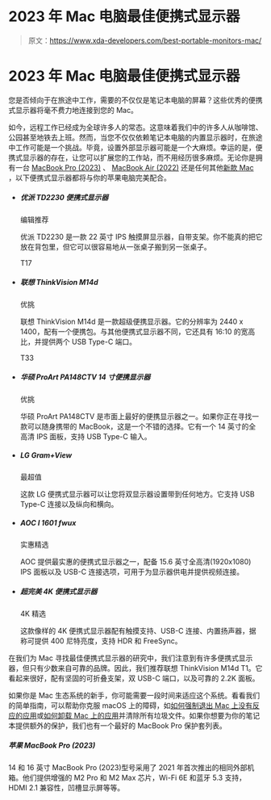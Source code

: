 # 2023 年 Mac 电脑最佳便携式显示器

> 原文：<https://www.xda-developers.com/best-portable-monitors-mac/>

# 2023 年 Mac 电脑最佳便携式显示器

您是否倾向于在旅途中工作，需要的不仅仅是笔记本电脑的屏幕？这些优秀的便携式显示器将毫不费力地连接到您的 Mac。

如今，远程工作已经成为全球许多人的常态。这意味着我们中的许多人从咖啡馆、公园甚至地铁去上班。然而，当您不仅仅依赖笔记本电脑的内置显示器时，在旅途中工作可能是一个挑战。毕竟，设置外部显示器可能是一个大麻烦。幸运的是，便携式显示器的存在，让您可以扩展您的工作站，而不用经历很多麻烦。无论你是拥有一台 [MacBook Pro (2023)](https://www.xda-developers.com/apple-macbook-pro-16-2023-m2-max-review/) 、 [MacBook Air (2022)](https://www.xda-developers.com/macbook-air-m2-2022-review/) 还是任何其他[新款 Mac](https://www.xda-developers.com/best-macs) ，以下便携式显示器都将与你的苹果电脑完美配合。

*   ##### 优派 TD2230 便携式显示器

    编辑推荐

    优派 TD2230 是一款 22 英寸 IPS 触摸屏显示器，自带支架。你不能真的把它放在背包里，但它可以很容易地从一张桌子搬到另一张桌子。

    T17
*   ##### 联想 ThinkVision M14d

    优挑

    联想 ThinkVision M14d 是一款超级便携显示器。它的分辨率为 2440 x 1400，配有一个便携包。与其他便携式显示器不同，它还具有 16:10 的宽高比，并提供两个 USB Type-C 端口。

    T33
*   ##### 华硕 ProArt PA148CTV 14 寸便携显示器

    优挑

    华硕 ProArt PA148CTV 是市面上最好的便携显示器之一。如果你正在寻找一款可以随身携带的 MacBook，这是一个不错的选择。它有一个 14 英寸的全高清 IPS 面板，支持 USB Type-C 输入。

*   ##### LG Gram+View

    最超值

    这款 LG 便携式显示器可以让您将双显示器设置带到任何地方。它支持 USB Type-C 连接以及纵向和横向。

*   ##### AOC I 1601 fwux

    实惠精选

    AOC 提供最实惠的便携式显示器之一，配备 15.6 英寸全高清(1920x1080) IPS 面板以及 USB-C 连接选项，可用于为显示器供电并提供视频连接。

*   ##### 超完美 4K 便携式显示器

    4K 精选

    这款像样的 4K 便携式显示器配有触摸支持、USB-C 连接、内置扬声器，据称可提供 400 尼特亮度，支持 HDR 和 FreeSync。

在我们为 Mac 寻找最佳便携式显示器的研究中，我们注意到有许多便携式显示器，但只有少数来自可靠的品牌。因此，我们推荐联想 ThinkVision M14d T1。它看起来很好，配有坚固的可折叠支架，双 USB-C 端口，以及可靠的 2.2K 面板。

如果你是 Mac 生态系统的新手，你可能需要一段时间来适应这个系统。看看我们的简单指南，可以帮助你克服 macOS 上的障碍，如[如何强制退出 Mac 上没有反应的应用](https://www.xda-developers.com/how-to-force-quit-mac/)或[如何卸载 Mac 上的应用](https://www.xda-developers.com/how-to-uninstall-app-mac/)并清除所有垃圾文件。如果你想要为你的笔记本提供额外的保护，我们也有一个最好的 MacBook Pro 保护套列表。

##### 苹果 MacBook Pro (2023)

14 和 16 英寸 MacBook Pro (2023)型号采用了 2021 年首次推出的相同外部机箱。他们提供增强的 M2 Pro 和 M2 Max 芯片，Wi-Fi 6E 和蓝牙 5.3 支持，HDMI 2.1 兼容性，凹槽显示屏等等。